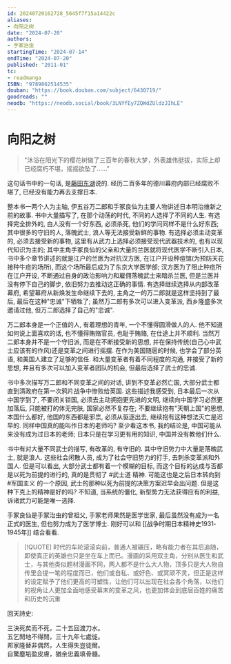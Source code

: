 ```yaml
---
id: 20240720162728_5645f7f15a14422c
aliases:
- 向阳之树
date: "2024-07-20"
authors:
- 手冢治虫
startingTime: "2024-07-14"
endTime: "2024-07-20"
published: "2011-01"
tc:
- readmanga
ISBN: "9789862514535"
douban: "https://book.douban.com/subject/6430719/"
goodreads: ""
neodb: "https://neodb.social/book/3LNYfEy7ZQWdZUldzJIhLE"
---
```


# 向阳之树

> "沐浴在阳光下的樱花树做了三百年的春秋大梦，外表雄伟挺拔，实际上却已经腐朽不堪，摇摇欲坠了……"

这句话书中的一句话, 是[藤田东湖](https://zh.wikipedia.org/zh-tw/%E8%97%A4%E7%94%B0%E6%9D%B1%E6%B9%96)说的.
经历二百多年的德川幕府内部已经腐败不堪了, 已经没有能力再去支撑日本.

整本书一两个人为主轴, 伊五谷万二郎和手冢良仙为主要人物讲述日本明治维新之前的故事.
书中大量描写了, 在那个动荡的时代, 不同的人选择了不同的人生.
有选择完全排外的, 白人没有一个好东西, 必须杀死, 他们的学问同样不是什么好东西;
其中很多的守旧的人, 落魄武士, 浪人等无法接受新鲜的事物.
有选择必须主动变革的, 必须去接受新的事物, 这里有从武力上选择必须接受现代武器技术的, 也有以现代知识为主的;
其中主角手冢良仙的父亲和大量的兰医就将现代医学不断引入日本, 书中多个章节讲述的就是江户的兰医为对抗汉方医, 在江户开设种痘馆(为预防天花接种牛痘的场所), 而这个场所最后成为了东京大学医学部;
汉方医为了阻止种痘所在江户开设, 不断通过自身的政治影响力和雇佣落魄武士来暗杀兰医, 但是兰医并没有停下自己的脚步, 依旧努力去推动这正确的事情.
有选择继续选择从内部改革幕府, 希望幕府从新焕发生命继续下去的, 主角之一的万二郎就是这样坚持到了最后, 最后在这种"忠诚"下牺牲了;
虽然万二郎有多次可以进入变革派, 西乡隆盛多次邀请过他, 但万二郎选择了自己的"忠诚".

万二郎本身是一个正值的人, 有着理想的青年, 一个不懂得圆滑做人的人.
他不知道如何说上面喜欢的话, 也不懂得贿赂官员, 也耻于贿赂, 在仕途上并不顺利.
当然万二郎本身并不是一个守旧派, 而是在不断接受新的思想, 并在保持传统(自己心中武士应该有的作风)还是变革之间进行摇摆.
在作为美国随扈的时候, 也学会了部分英语, 和美国人建立了足够的信任.
和大量变革者有着不同程度的沟通, 并接受了新的思想, 并且有多次可以加入变革者团队的机会, 但最后选择了武士的忠诚.

书中多次描写万二郎和不同变革之间的对话, 讲到不变革必然亡国, 大部分武士都直到清政府在第一次鸦片战争中惨败给英国.
这些描述我感受到, 日本最后一次从中国学到了, 不要闭关锁国, 必须去主动拥抱更先进的文明, 继续向中国学习必然更加落后, 只能被打的体无完肤, 国家必然不复存在;
不要继续抱有"天朝上国"的思想, 本国什么都好, 他国的东西都是邪祟, 必须从驱逐出去, 继续抱有这种想法灭亡是迟早的.
同样中国真的能叫作日本的老师吗? 至少看这本书, 我的结论是, 中国可能从来没有成为过日本的老师; 日本只是在学习更有用的知识, 中国并没有教他们什么.

书中有对大量不同武士的描写, 有改革的, 有守旧的.
其中守旧势力中大量是落魄武士, 就是浪人.
这些社会闲散人员, 成为了社会守旧势力的打手, 去刺杀变革派和外国人.
但是可以看出, 大部分武士都有着一个模糊的目标, 而这个目标的达成与否都是以死为前提的进行的, 真的是贯彻了 #武士道 精神.
可能这也是之后日本转向到 #军国主义 的一个原因, 武士的那种以死为前提的决策方案迟早会出问题.
但是这种下克上的精神是好的吗? 不知道, 当系统的僵化, 新型势力无法获得应有的利益, 诉诸武力可能是唯一选择.

手冢良仙是手冢治虫的曾祖父, 手冢老师果然是医学世家, 最后虽然没有成为一名正式的医生, 但也努力成为了医学博士.
刚好可以和 [[战争时期日本精神史1931‐1945年]] 结合看看.

> [!QUOTE]
> 时代的车轮滚滚向前，普通人被碾压，略有能力者在其后追随，即使真正的英雄也只是坐在车上而已。漫画的采用双主角，分别从医生和武士，与其他类似题材漫画不同，两人都不是什么大人物，顶多只是大人物自传里会提一笔的程度而已，他们或自私、或好色、或冥顽不灵，但正是这样的设定赋予了他们更高的可塑性，让他们可以出现在社会各个角落，以他们的视角让人更加全面地感受幕末的变革之风，也更加体会到底层百姓的痛苦和历史的沉重

回天詩史:

三決死矣而不死，二十五回渡刀水。  
五乞閒地不得閒，三十九年七處徙。  
邦家隆替非偶然，人生得失豈徒爾。  
自驚塵垢盈皮膚，猶余忠義填骨髓。
